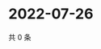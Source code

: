 # 2022-07-26

共 0 条

<!-- BEGIN WEIBO -->
<!-- 最后更新时间 Tue Jul 26 2022 02:21:01 GMT+0800 (China Standard Time) -->

<!-- END WEIBO -->
